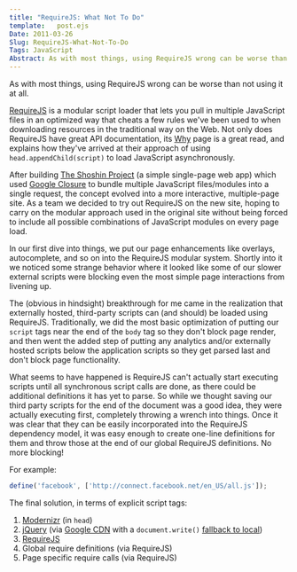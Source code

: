 ```yaml
---
title: "RequireJS: What Not To Do"
template:   post.ejs
Date: 2011-03-26	
Slug: RequireJS-What-Not-To-Do
Tags: JavaScript
Abstract: As with most things, using RequireJS wrong can be worse than not using it at all.
---
```


As with most things, using RequireJS wrong can be worse than not using
it at all.

[RequireJS](http://requirejs.org/) is a modular script loader that lets
you pull in multiple JavaScript files in an optimized way that cheats a
few rules we've been used to when downloading resources in the
traditional way on the Web. Not only does RequireJS have great API
documentation, its [Why](http://requirejs.org/docs/why.html) page is a
great read, and explains how they've arrived at their approach of using
`head.appendChild(script)` to load JavaScript asynchronously.

After building [The Shoshin
Project](http://chrisbosco.com/work/#/explore/the-shoshin-project) (a
simple single-page web app) which used [Google
Closure](http://code.google.com/closure/) to bundle multiple JavaScript
files/modules into a single request, the concept evolved into a more
interactive, multiple-page site. As a team we decided to try out
RequireJS on the new site, hoping to carry on the modular approach used
in the original site without being forced to include all possible
combinations of JavaScript modules on every page load.

In our first dive into things, we put our page enhancements like
overlays, autocomplete, and so on into the RequireJS modular system.
Shortly into it we noticed some strange behavior where it looked like
some of our slower external scripts were blocking even the most simple
page interactions from livening up.

The (obvious in hindsight) breakthrough for me came in the realization
that externally hosted, third-party scripts can (and should) be loaded
using RequireJS. Traditionally, we did the most basic optimization of
putting our `script` tags near the end of the `body` tag so they don't
block page render, and then went the added step of putting any analytics
and/or externally hosted scripts below the application scripts so they
get parsed last and don't block page functionality.

What seems to have happened is RequireJS can't actually start executing
scripts until all synchronous script calls are done, as there could be
additional definitions it has yet to parse. So while we thought saving
our third party scripts for the end of the document was a good idea,
they were actually executing first, completely throwing a wrench into
things. Once it was clear that they can be easily incorporated into the
RequireJS dependency model, it was easy enough to create one-line
definitions for them and throw those at the end of our global RequireJS
definitions. No more blocking!

For example:

```javascript
define('facebook', ['http://connect.facebook.net/en_US/all.js']);
```

The final solution, in terms of explicit script tags:

1.  [Modernizr](http://www.modernizr.com/) (in `head`)
2.  [jQuery](http://jquery.com/) (via [Google
    CDN](http://code.google.com/apis/libraries/devguide.html#jquery)
    with a `document.write()` [fallback to
    local](http://html5boilerplate.com/))
3.  [RequireJS](http://requirejs.org/)
4.  Global require definitions (via RequireJS)
5.  Page specific require calls (via RequireJS)

